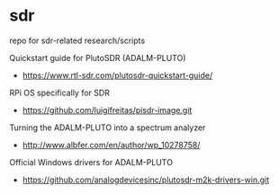 # sdr
repo for sdr-related research/scripts

Quickstart guide for PlutoSDR (ADALM-PLUTO)
* https://www.rtl-sdr.com/plutosdr-quickstart-guide/

RPi OS specifically for SDR
* https://github.com/luigifreitas/pisdr-image.git

Turning the ADALM-PLUTO into a spectrum analyzer
* http://www.albfer.com/en/author/wp_10278758/

Official Windows drivers for ADALM-PLUTO
* https://github.com/analogdevicesinc/plutosdr-m2k-drivers-win.git
